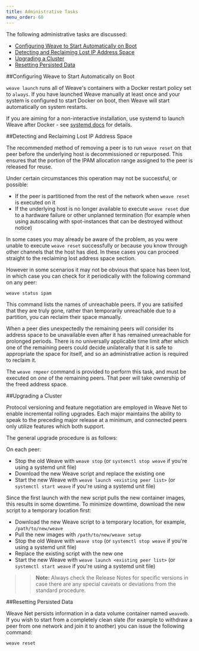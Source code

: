 ```yaml
---
title: Administrative Tasks
menu_order: 60
---
```


The following administrative tasks are discussed: 

* [Configuring Weave to Start Automatically on Boot](#start-on-boot)
* [Detecting and Reclaiming Lost IP Address Space](#detect-reclaim-ipam)
* [Upgrading a Cluster](#cluster-upgrade)
* [Resetting Persisted Data](#reset)


##<a name="start-on-boot"></a>Configuring Weave to Start Automatically on Boot

`weave launch` runs all of Weave's containers with a Docker restart
policy set to `always`.  If you have launched Weave manually at least
once and your system is configured to start Docker on boot, then Weave
will start automatically on system restarts.

If you are aiming for a non-interactive installation, use
systemd to launch Weave after Docker - see [systemd
docs](/site/installing-weave/systemd.md) for details.

##<a name="detect-reclaim-ipam"></a>Detecting and Reclaiming Lost IP Address Space

The recommended method of removing a peer is to run `weave reset` on that
peer before the underlying host is decommissioned or repurposed. This
ensures that the portion of the IPAM allocation range assigned to the
peer is released for reuse. 

Under certain circumstances this operation may not be successful, 
or possible:

* If the peer is partitioned from the rest of the network
  when `weave reset` is executed on it
* If the underlying host is no longer available to execute `weave
  reset` due to a hardware failure or other unplanned termination (for
  example when using autoscaling with spot-instances that can be
  destroyed without notice)

In some cases you may already be aware of the problem, as you were
unable to execute `weave reset` successfully or because you know
through other channels that the host has died. In these cases you can
proceed straight to the reclaiming lost address space section.

However in some scenarios it may not be obvious that space has been
lost, in which case you can check for it periodically with the
following command on any peer:

    weave status ipam

This command lists the names of unreachable peers. If you are satisifed
that they are truly gone, rather than temporarily unreachable due to a
partition, you can reclaim their space manually.

When a peer dies unexpectedly the remaining peers will consider its
address space to be unavailable even after it has remained unreachable
for prolonged periods. There is no universally applicable time limit
after which one of the remaining peers could decide unilaterally that
it is safe to appropriate the space for itself, and so an
administrative action is required to reclaim it.

The `weave rmpeer` command is provided to perform this task, and must
be executed on _one_ of the remaining peers. That peer will take
ownership of the freed address space.

##<a name="cluster-upgrade"></a>Upgrading a Cluster

Protocol versioning and feature negotiation are employed in Weave Net
to enable incremental rolling upgrades. Each major maintains
the ability to speak to the preceding major release at a minimum, and
connected peers only utilize features which both support. 

The general upgrade procedure is as follows:

On each peer:

* Stop the old Weave with `weave stop` (or `systemctl stop weave` if
  you're using a systemd unit file)
* Download the new Weave script and replace the existing one
* Start the new Weave with `weave launch <existing peer list>` (or
  `systemctl start weave` if you're using a systemd unit file)

Since the first launch with the new script pulls the new container images, this 
results in some downtime. To minimize downtime, download the new script 
to a temporary location first:

* Download the new Weave script to a temporary location, for example,
  `/path/to/new/weave`
* Pull the new images with `/path/to/new/weave setup`
* Stop the old Weave with `weave stop` (or `systemctl stop weave` if
  you're using a systemd unit file)
* Replace the existing script with the new one
* Start the new Weave with `weave launch <existing peer list>` (or
  `systemctl start weave` if you're using a systemd unit file)

>>**Note:** Always check the Release Notes for specific versions in case
there are any special caveats or deviations from the standard
procedure.

##<a name="reset"></a>Resetting Persisted Data

Weave Net persists information in a data volume container named
`weavedb`. If you wish to start from a completely clean slate (for
example to withdraw a peer from one network and join it to another)
you can issue the following command:

    weave reset

